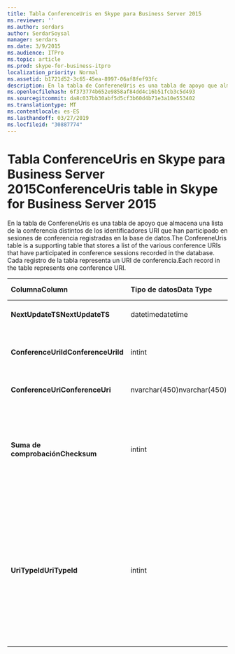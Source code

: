 ```yaml
---
title: Tabla ConferenceUris en Skype para Business Server 2015
ms.reviewer: ''
ms.author: serdars
author: SerdarSoysal
manager: serdars
ms.date: 3/9/2015
ms.audience: ITPro
ms.topic: article
ms.prod: skype-for-business-itpro
localization_priority: Normal
ms.assetid: b1721d52-3c65-45ea-8997-06af8fef93fc
description: En la tabla de ConfereneUris es una tabla de apoyo que almacena una lista de la conferencia distintos de los identificadores URI que han participado en sesiones de conferencia registradas en la base de datos. Cada registro de la tabla representa un URI de conferencia.
ms.openlocfilehash: 6f373774b652e9858af84dd4c16b51fcb3c5d493
ms.sourcegitcommit: da8c037bb30abf5d5cf3b60d4b71e3a10e553402
ms.translationtype: MT
ms.contentlocale: es-ES
ms.lasthandoff: 03/27/2019
ms.locfileid: "30887774"
---
```

# <a name="conferenceuris-table-in-skype-for-business-server-2015"></a><span data-ttu-id="3defc-104">Tabla ConferenceUris en Skype para Business Server 2015</span><span class="sxs-lookup"><span data-stu-id="3defc-104">ConferenceUris table in Skype for Business Server 2015</span></span>
 
<span data-ttu-id="3defc-105">En la tabla de ConfereneUris es una tabla de apoyo que almacena una lista de la conferencia distintos de los identificadores URI que han participado en sesiones de conferencia registradas en la base de datos.</span><span class="sxs-lookup"><span data-stu-id="3defc-105">The ConfereneUris table is a supporting table that stores a list of the various conference URIs that have participated in conference sessions recorded in the database.</span></span> <span data-ttu-id="3defc-106">Cada registro de la tabla representa un URI de conferencia.</span><span class="sxs-lookup"><span data-stu-id="3defc-106">Each record in the table represents one conference URI.</span></span>
  
|<span data-ttu-id="3defc-107">**Columna**</span><span class="sxs-lookup"><span data-stu-id="3defc-107">**Column**</span></span>|<span data-ttu-id="3defc-108">**Tipo de datos**</span><span class="sxs-lookup"><span data-stu-id="3defc-108">**Data Type**</span></span>|<span data-ttu-id="3defc-109">**Clave o índice**</span><span class="sxs-lookup"><span data-stu-id="3defc-109">**Key/Index**</span></span>|<span data-ttu-id="3defc-110">**Detalles**</span><span class="sxs-lookup"><span data-stu-id="3defc-110">**Details**</span></span>|
|:-----|:-----|:-----|:-----|
|<span data-ttu-id="3defc-111">**NextUpdateTS**</span><span class="sxs-lookup"><span data-stu-id="3defc-111">**NextUpdateTS**</span></span> <br/> |<span data-ttu-id="3defc-112">datetime</span><span class="sxs-lookup"><span data-stu-id="3defc-112">datetime</span></span>  <br/> |<span data-ttu-id="3defc-113">Primary</span><span class="sxs-lookup"><span data-stu-id="3defc-113">Primary</span></span>  <br/> |<span data-ttu-id="3defc-114">Marca de tiempo, interna utilizada.</span><span class="sxs-lookup"><span data-stu-id="3defc-114">Time stamp, Internal used.</span></span>  <br/> |
|<span data-ttu-id="3defc-115">**ConferenceUriId**</span><span class="sxs-lookup"><span data-stu-id="3defc-115">**ConferenceUriId**</span></span> <br/> |<span data-ttu-id="3defc-116">int</span><span class="sxs-lookup"><span data-stu-id="3defc-116">int</span></span>  <br/> |<span data-ttu-id="3defc-117">Primary</span><span class="sxs-lookup"><span data-stu-id="3defc-117">Primary</span></span>  <br/> |<span data-ttu-id="3defc-118">Número único que identifica este URI de conferencia.</span><span class="sxs-lookup"><span data-stu-id="3defc-118">Unique number identifying this conference URI.</span></span>  <br/> |
|<span data-ttu-id="3defc-119">**ConferenceUri**</span><span class="sxs-lookup"><span data-stu-id="3defc-119">**ConferenceUri**</span></span> <br/> |<span data-ttu-id="3defc-120">nvarchar(450)</span><span class="sxs-lookup"><span data-stu-id="3defc-120">nvarchar(450)</span></span>  <br/> ||<span data-ttu-id="3defc-121">URI de conferencia.</span><span class="sxs-lookup"><span data-stu-id="3defc-121">Conference URI.</span></span>  <br/> |
|<span data-ttu-id="3defc-122">**Suma de comprobación**</span><span class="sxs-lookup"><span data-stu-id="3defc-122">**Checksum**</span></span> <br/> |<span data-ttu-id="3defc-123">int</span><span class="sxs-lookup"><span data-stu-id="3defc-123">int</span></span>  <br/> ||<span data-ttu-id="3defc-124">Suma de comprobación de URI de conferencia.</span><span class="sxs-lookup"><span data-stu-id="3defc-124">Checksum of ConferenceUri.</span></span> <span data-ttu-id="3defc-125">Usado para aumenta la velocidad de las búsquedas de la base de datos.</span><span class="sxs-lookup"><span data-stu-id="3defc-125">Used to increases the speed of database searches.</span></span>  <br/> |
|<span data-ttu-id="3defc-126">**UriTypeId**</span><span class="sxs-lookup"><span data-stu-id="3defc-126">**UriTypeId**</span></span> <br/> |<span data-ttu-id="3defc-127">int</span><span class="sxs-lookup"><span data-stu-id="3defc-127">int</span></span>  <br/> |<span data-ttu-id="3defc-128">Externa</span><span class="sxs-lookup"><span data-stu-id="3defc-128">Foreign</span></span>  <br/> |<span data-ttu-id="3defc-129">Tipo de URI, como conf:chat para conferencia de mensajería instantánea o conf:audio-vídeo para conferencias de audio y vídeo.</span><span class="sxs-lookup"><span data-stu-id="3defc-129">URI type, such as conf:chat for IM conference, or conf:audio-video for audio/video conference.</span></span> <span data-ttu-id="3defc-130">Vea la tabla de la [tabla UriTypes](uritypes.md) para obtener más información.</span><span class="sxs-lookup"><span data-stu-id="3defc-130">See the [UriTypes table](uritypes.md) table for more information.</span></span> <br/> |
   

